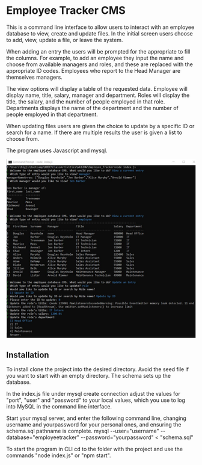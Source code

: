 # Employee Tracker CMS
This is a command line interface to allow users to interact with an employee database to view, create and update files.
In the initial screen users choose to add, view, update a file, or leave the system. 

When adding an entry the users will be prompted for the appropriate to fill the columns. For example, to add an employee they input the name and choose from available managers and roles, and these are replaced with the appropriate ID codes. Employees who report to the Head Manager are themselves managers. 

The view options will display a table of the requested data. Employee will display name, title, salary, manager and department. Roles will display the title, the salary, and the number of people employed in that role. Departments displays the name of the department and the number of people employed in that department.

When updating files users are given the choice to update by a specific ID or search for a name. If there are multiple results the user is given a list to choose from. 

The program uses Javascript and mysql. 


![Employee Tracker CLI](https://raw.githubusercontent.com/JEQP/Employee_Tracker/master/employeetrackerdemo.jpg)

## Installation

To install clone the project into the desired directory. Avoid the seed file if you want to start with an empty directory. The schema sets up the database.  

In the index.js file under mysql create connection adjust the values for "port", "user" and "password" to your local values, which you use to log into MySQL in the command line interface. 

Start your mysql server, and enter the following command line, changing username and yourpassword for your personal ones, and ensuring the schema.sql pathname is complete. 
mysql --user="username" --database="employeetracker" --password="yourpassword" < "schema.sql"

To start the program in CLI cd to the folder with the project and use the commands "node index.js" or "npm start".

